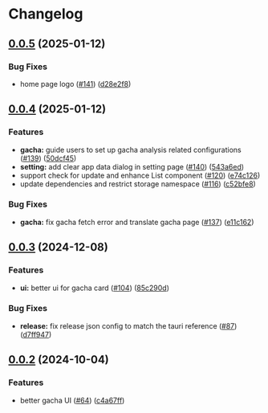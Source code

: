 # Changelog

## [0.0.5](https://github.com/JinhsiStudio/JinhsiStudio/compare/jinhsi-studio-v0.0.4...jinhsi-studio-v0.0.5) (2025-01-12)


### Bug Fixes

* home page logo ([#141](https://github.com/JinhsiStudio/JinhsiStudio/issues/141)) ([d28e2f8](https://github.com/JinhsiStudio/JinhsiStudio/commit/d28e2f8145f4f98df89a3445dbd86f2957893334))

## [0.0.4](https://github.com/JinhsiStudio/JinhsiStudio/compare/jinhsi-studio-v0.0.3...jinhsi-studio-v0.0.4) (2025-01-12)


### Features

* **gacha:** guide users to set up gacha analysis related configurations ([#139](https://github.com/JinhsiStudio/JinhsiStudio/issues/139)) ([50dcf45](https://github.com/JinhsiStudio/JinhsiStudio/commit/50dcf450414791de2d79a7d0e473a6c84466065f))
* **setting:** add clear app data dialog in setting page ([#140](https://github.com/JinhsiStudio/JinhsiStudio/issues/140)) ([543a6ed](https://github.com/JinhsiStudio/JinhsiStudio/commit/543a6edd920e7a2735c77dd6457838d68e515932))
* support check for update and enhance List component ([#120](https://github.com/JinhsiStudio/JinhsiStudio/issues/120)) ([e74c126](https://github.com/JinhsiStudio/JinhsiStudio/commit/e74c126c7553953418d3c5b119c3f7d27ca72d6e))
* update dependencies and restrict storage namespace ([#116](https://github.com/JinhsiStudio/JinhsiStudio/issues/116)) ([c52bfe8](https://github.com/JinhsiStudio/JinhsiStudio/commit/c52bfe8680b85e3e4e75aacebf3659471b838da7))


### Bug Fixes

* **gacha:** fix gacha fetch error and translate gacha page ([#137](https://github.com/JinhsiStudio/JinhsiStudio/issues/137)) ([e11c162](https://github.com/JinhsiStudio/JinhsiStudio/commit/e11c1621f8e8889fd7da40ae89a31f6aeec6ba9f))

## [0.0.3](https://github.com/JinhsiStudio/JinhsiStudio/compare/jinhsi-studio-v0.0.2...jinhsi-studio-v0.0.3) (2024-12-08)


### Features

* **ui:** better ui for gacha card ([#104](https://github.com/JinhsiStudio/JinhsiStudio/issues/104)) ([85c290d](https://github.com/JinhsiStudio/JinhsiStudio/commit/85c290d5f1c4483c737c686c044d728ed492527c))


### Bug Fixes

* **release:** fix release json config to match the tauri reference ([#87](https://github.com/JinhsiStudio/JinhsiStudio/issues/87)) ([d7ff947](https://github.com/JinhsiStudio/JinhsiStudio/commit/d7ff947885c0ea2854fce86e5291467318b8384d))

## [0.0.2](https://github.com/JinhsiStudio/JinhsiStudio/compare/jinhsi-studio-v0.0.1...jinhsi-studio-v0.0.2) (2024-10-04)


### Features

* better gacha UI ([#64](https://github.com/JinhsiStudio/JinhsiStudio/issues/64)) ([c4a67ff](https://github.com/JinhsiStudio/JinhsiStudio/commit/c4a67ffa747c2effd588745d4e8b54d2cb04a64f))
